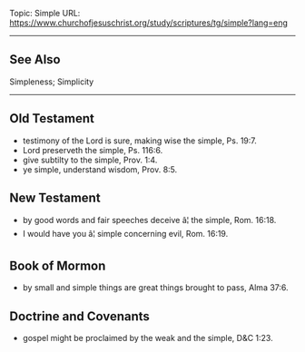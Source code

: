 Topic: Simple
URL: https://www.churchofjesuschrist.org/study/scriptures/tg/simple?lang=eng

---

## See Also

Simpleness; Simplicity

---

## Old Testament

- testimony of the Lord is sure, making wise the simple, Ps. 19:7.
- Lord preserveth the simple, Ps. 116:6.
- give subtilty to the simple, Prov. 1:4.
- ye simple, understand wisdom, Prov. 8:5.

## New Testament

- by good words and fair speeches deceive â¦ the simple, Rom. 16:18.
- I would have you â¦ simple concerning evil, Rom. 16:19.

## Book of Mormon

- by small and simple things are great things brought to pass, Alma 37:6.

## Doctrine and Covenants

- gospel might be proclaimed by the weak and the simple, D&C 1:23.

